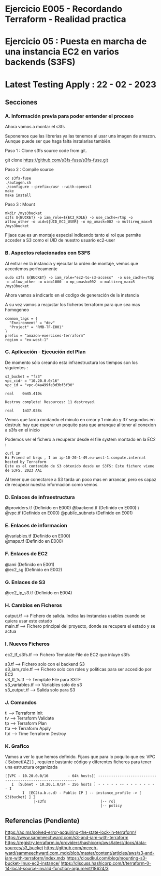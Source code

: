 <!-- Proyecto : # docs-tf -->
# Ejercicio E005 - Recordando Terraform - Realidad practica
# Ejercicio 05 : Puesta en marcha de una instancia EC2 en varios backends (S3FS)
# Latest Testing Apply : 22 - 02 - 2023

<!-- Nivel 2 E005 -  V0.0.1 - 2023 Ene-->

## Secciones

### A. Información previa para poder entender el proceso

Ahora vamos a montar el s3fs

Suponemos que las librerias ya las tenemos al usar una imagen de amazon. Aunque puede ser que haga falta instalarlas también.

Paso 1 : Clone s3fs source code from git.

git clone https://github.com/s3fs-fuse/s3fs-fuse.git

Paso 2 : Compile source

```
cd s3fs-fuse
./autogen.sh
./configure --prefix=/usr --with-openssl
make
make install
```

Paso 3 : Mount

```
mkdir /mys3bucket
s3fs ${BUCKET} -o iam_role=${EC2_ROLE} -o use_cache=/tmp -o allow_other -o uid=${UID_EC2_USER} -o mp_umask=002 -o multireq_max=5 /mys3bucket
```

Fijaos que es un montaje especial indicando tanto el rol que permite acceder a S3 como el UID de nuestro usuario ec2-user

### B. Aspectos relacionados con S3FS

Al entrar en la instancia y ejecutar la orden de montaje, vemos que accedemos perfecamente

```
sudo s3fs ${BUCKET} -o iam_role="ec2-to-s3-access"  -o use_cache=/tmp -o allow_other -o uid=1000 -o mp_umask=002 -o multireq_max=5 /mys3bucket
```

Ahora vamos a indicarlo en el codigo de generación de la instancia

A su vez vamos a reajustar los ficheros terraform para que sea mas homogeneo

```
common_tags = {
  "Environment" = "dev"
  "Project" = "RMB-TF-E001"
}
prefix = "amazon-exercises-terraform"
region = "eu-west-1"
```

### C. Aplicación - Ejecución del Plan

De momento sólo creando esta infraestructura los tiempos son los siguientes : 

```
s3_bucket = "fz3"
vpc_cidr = "10.20.0.0/16"
vpc_id = "vpc-04a499fe3d3bf3f30"

real    0m45.410s

Destroy complete! Resources: 11 destroyed.

real    1m37.038s

```

Vemos que tarda rondando el minuto en crear y 1 minuto y 37 segundos en destruir. hay que esperar un poquito para que arranque al tener al conexion a s3fs en el inicio


Podemos ver el fichero a recuperar desde el file system montado en la EC2 : 

```
curl IP
Hi Friend of brqx , I am ip-10-20-1-49.eu-west-1.compute.internal hosted by Terraform
Este es el contenido de S3 obtenido desde un S3FS: Este fichero viene de S3FS. 2023 AA1 
```

Al tener que conectarse a S3 tarda un poco mas en arrancar, pero es capaz de recupear nuestra informacion como vemos.

### D. Enlaces de infraestructura
 
@providers.tf  (Definido en E000)             @backend.tf     (Definido en E000)   \         
@vpc.tf        (Definido en E000)             @public_subnets (Definido en E001)   

### E. Enlaces de informacion 

@variables.tf  (Definido en E000)             \
@maps.tf       (Definido en E000)             

### F. Enlaces de EC2

@ami            (Definido en E001)             \
@ec2_sg         (Definido en E002)             

### G. Enlaces de S3

@ec2_ip_s3.tf    (Definido en E004)             

### H. Cambios en Ficheros

output.tf      -->  Fichero de salida. Indica las instancias usables cuando se quiera usar este estado      \
main.tf        -->  Fichero principal del proyecto, donde se recupera el estado y se actua                  

### I. Nuevos Ficheros

ec2_tf_s3fs.tf -->  Fichero Template File de EC2 que inluye s3fs                                            

s3.tf          -->  Fichero solo con el backend S3                                                           \
s3_iam_role.tf -->  Fichero solo con roles y políticas para ser accedido por EC2                             \
s3_tf_fs.tf       -->  Template File para S3TF                                                               \
s3_variables.tf   -->  Variables solo de s3                                                                  \
s3_output.tf      -->  Salida solo para S3

### J. Comandos

ti --> Terraform Init                  \
tv --> Terraform Validate              \
tp --> Terraform Plan                  \
tta --> Terraform Apply                \
ttd --> Time Terraform Destroy         

### K. Grafico

Vamos a ver lo que hemos definido. Fijaos que para lo poquito que es: VPC { Subnet[AZ] } , requiere bastante código y diferentes ficheros para tener una estructura organizada

```
[[VPC - 10.20.0.0/16         - 64k hosts]] ------------------------------------------------------------
   I  [Subnet - 10.20.1.0/24 - 256 hosts ] - - - - - -- - - - - - - - - I
        I  [EC2(a.b.c.d) - Public IP ] -- instance_profile -> [ S3(bucket) ] I
             |-s3fs                         |-- rol 
                                            |-- policy
```

<!-- ==--==--==--==--==--==--==--==--==--==--==--==--==--==--==-- -->

## Referencias (Pendiente)

https://ao.ms/solved-error-acquiring-the-state-lock-in-terraform/
https://www.sammeechward.com/s3-and-iam-with-terraform
https://registry.terraform.io/providers/hashicorp/aws/latest/docs/data-sources/s3_bucket
https://github.com/meech-ward/sammeechward.com_mdx/blob/master/content/articles/aws/s3-and-iam-with-terraform/index.mdx
https://cloudkul.com/blog/mounting-s3-bucket-linux-ec2-instance/
https://discuss.hashicorp.com/t/terraform-0-14-local-source-invalid-function-argument/18624/3


